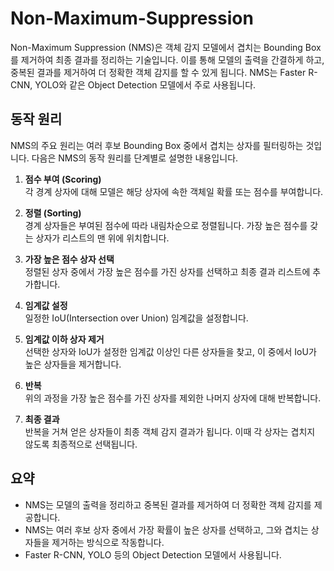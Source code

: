 # Non-Maximum-Suppression

Non-Maximum Suppression (NMS)은 객체 감지 모델에서 겹치는 Bounding Box를 제거하여 최종 결과를 정리하는 기술입니다. 이를 통해 모델의 출력을 간결하게 하고, 중복된 결과를 제거하여 더 정확한 객체 감지를 할 수 있게 됩니다. NMS는 Faster R-CNN, YOLO와 같은 Object Detection 모델에서 주로 사용됩니다.

## 동작 원리

NMS의 주요 원리는 여러 후보 Bounding Box 중에서 겹치는 상자를 필터링하는 것입니다. 다음은 NMS의 동작 원리를 단계별로 설명한 내용입니다.

1. **점수 부여 (Scoring)**  
   각 경계 상자에 대해 모델은 해당 상자에 속한 객체일 확률 또는 점수를 부여합니다.

2. **정렬 (Sorting)**  
   경계 상자들은 부여된 점수에 따라 내림차순으로 정렬됩니다. 가장 높은 점수를 갖는 상자가 리스트의 맨 위에 위치합니다.

3. **가장 높은 점수 상자 선택**  
   정렬된 상자 중에서 가장 높은 점수를 가진 상자를 선택하고 최종 결과 리스트에 추가합니다.

4. **임계값 설정**  
   일정한 IoU(Intersection over Union) 임계값을 설정합니다.

5. **임계값 이하 상자 제거**  
   선택한 상자와 IoU가 설정한 임계값 이상인 다른 상자들을 찾고, 이 중에서 IoU가 높은 상자들을 제거합니다.

6. **반복**  
   위의 과정을 가장 높은 점수를 가진 상자를 제외한 나머지 상자에 대해 반복합니다.

7. **최종 결과**  
   반복을 거쳐 얻은 상자들이 최종 객체 감지 결과가 됩니다. 이때 각 상자는 겹치지 않도록 최종적으로 선택됩니다.

## 요약

- NMS는 모델의 출력을 정리하고 중복된 결과를 제거하여 더 정확한 객체 감지를 제공합니다.
- NMS는 여러 후보 상자 중에서 가장 확률이 높은 상자를 선택하고, 그와 겹치는 상자들을 제거하는 방식으로 작동합니다.
- Faster R-CNN, YOLO 등의 Object Detection 모델에서 사용됩니다.
